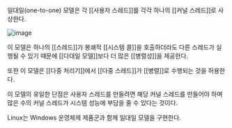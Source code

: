 일대일(one-to-one) 모델은 각 [[사용자 스레드]]를 각각 하나의 [[커널 스레드]]로 사상한다.

![image](https://user-images.githubusercontent.com/116250393/213479292-68430463-9c37-4ccc-9b68-0696ae9a7555.png)

이 모델은 하나의 [[스레드]]가 봉쇄적 [[시스템 콜]]을 호출하더라도 다른 스레드가 실행될 수 있기 때문에 [[다대일 모델]]보다 더 많은 [[병렬성]]을 제공한다.

또한 이 모델은 [[다중 처리기]]에서 [[다중 스레드]]가 [[병렬]]로 수행되는 것을 허용한다.

이 모델의 유일한 단점은 사용자 스레드를 만들려면 해당 커널 스레드를 만들어야 하며 많은 수의 커널 스레드가 시스템 성능에 부담을 줄 수 있다는 것이다.

Linux는 Windows 운영체제 제품군과 함께 일대일 모델을 구현한다.